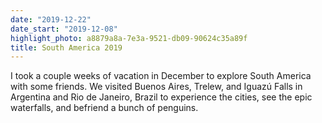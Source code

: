 ```yaml
---
date: "2019-12-22"
date_start: "2019-12-08"
highlight_photo: a8879a8a-7e3a-9521-db09-90624c35a89f
title: South America 2019
---
```


I took a couple weeks of vacation in December to explore South America with some friends. We visited Buenos Aires, Trelew, and Iguazú Falls in Argentina and Rio de Janeiro, Brazil to experience the cities, see the epic waterfalls, and befriend a bunch of penguins.
